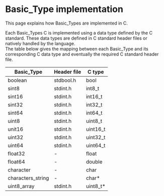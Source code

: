 # Basic_Type implementation

This page explains how Basic_Types are implemented in C.

Each Basic_Types C is implemented using a data type defined by the C standard. These data types
are defined in C standard header files or natively handled by the language.  
The table below gives the mapping between each Basic_Type and its corresponding C data type and
eventually the required C standard header file.

Basic_Type | Header file | C type
-|-|-
boolean | stdbool.h | bool
sint8 | stdint.h | int8_t
sint16 | stdint.h | int16_t
sint32 | stdint.h | int32_t
sint64 | stdint.h | int64_t
uint8 | stdint.h | uint8_t
unit16 | stdint.h | uint16_t
uint32 | stdint.h | uint32_t
uint64 | stdint.h | uint64_t
float32 | - | float
float64 | - | double
character | - | char
characters_string | - | char*
uint8_array | stdint.h | uint8_t*